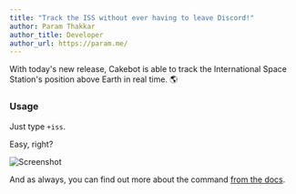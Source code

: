 ```yaml
---
title: "Track the ISS without ever having to leave Discord!"
author: Param Thakkar
author_title: Developer
author_url: https://param.me/
---
```


With today's new release, Cakebot is able to track the International Space Station's position above Earth in real time. :earth_americas:

<!--truncate-->

### Usage

Just type `+iss`.

Easy, right?

![Screenshot](/img/iss_screenshot.png)

And as always, you can find out more about the command [from the docs](/docs/commands#fun).
